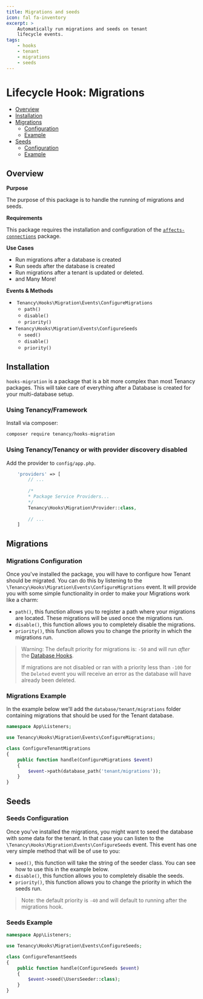 ```yaml
---
title: Migrations and seeds
icon: fal fa-inventory
excerpt: >
    Automatically run migrations and seeds on tenant
    lifecycle events.
tags:
    - hooks
    - tenant
    - migrations
    - seeds
---
```


# Lifecycle Hook: Migrations

- [Overview](#overview)
- [Installation](#installation)
- [Migrations](#migrations)
  - [Configuration](#migrations-configuration)
  - [Example](#migrations-example)
- [Seeds](#seeds)
  - [Configuration](#seeds-configuration)
  - [Example](#seeds-example)

## Overview

**Purpose**

The purpose of this package is to handle the running of migrations and seeds.

**Requirements**

This package requires the installation and configuration of the [`affects-connections`](https://tenancy.dev/docs/tenancy/1.x/affects-connections) package. 

**Use Cases**

- Run migrations after a database is created
- Run seeds after the database is created
- Run migrations after a tenant is updated or deleted.
- and Many More!

**Events & Methods**

- ​	`Tenancy\Hooks\Migration\Events\ConfigureMigrations`
  - `path()`
  - `disable()`
  - `priority()`
- `Tenancy\Hooks\Migration\Events\ConfigureSeeds`
  - `seed()`
  - `disable()`
  - `priority()`

## Installation

`hooks-migration` is a package that is a bit more complex than most Tenancy packages. This will take care of everything after a Database is created for your multi-database setup.

### Using Tenancy/Framework
Install via composer:
```bash
composer require tenancy/hooks-migration
```

### Using Tenancy/Tenancy or with provider discovery disabled
Add the provider to `config/app.php`.

```php
    'providers' => [
        // ...
        
        /*
        * Package Service Providers...
        */
        Tenancy\Hooks\Migration\Provider::class,
        
        // ...
    ]
```

## Migrations

### Migrations Configuration

Once you've installed the package, you will have to configure how Tenant should be migrated. You can do this by listening to the `\Tenancy\Hooks\Migration\Events\ConfigureMigrations` event. It will provide you with some simple functionality in order to make your Migrations work like a charm:
- `path()`, this function allows you to register a path where your migrations are located. These migrations will be used once the migrations run.
- `disable()`, this function allows you to completely disable the migrations.
- `priority()`, this function allows you to change the priority in which the migrations run.

> Warning: The default priority for migrations is: `-50` and will run *after* the [Database Hooks](hooks-database).
>
> If migrations are not disabled or ran with a priority less than `-100` for the `Deleted` event you will receive an error as the database will have already been deleted.

### Migrations Example
In the example below we'll add the `database/tenant/migrations` folder containing migrations that should be used for the Tenant database.

```php
namespace App\Listeners;

use Tenancy\Hooks\Migration\Events\ConfigureMigrations;

class ConfigureTenantMigrations
{
    public function handle(ConfigureMigrations $event)
    {
        $event->path(database_path('tenant/migrations'));
    }
}
```

## Seeds

### Seeds Configuration

Once you've installed the migrations, you might want to seed the database with some data for the tenant. In that case you can listen to the `\Tenancy\Hooks\Migration\Events\ConfigureSeeds` event. This event has one very simple method that will be of use to you:
- `seed()`, this function will take the string of the seeder class. You can see how to use this in the example below.
- `disable()`, this function allows you to completely disable the seeds.
- `priority()`, this function allows you to change the priority in which the seeds run.

> Note: the default priority is `-40` and will default to running after the migrations hook.

### Seeds Example

```php
namespace App\Listeners;

use Tenancy\Hooks\Migration\Events\ConfigureSeeds;

class ConfigureTenantSeeds
{
    public function handle(ConfigureSeeds $event)
    {
        $event->seed(\UsersSeeder::class);
    }
}
```
